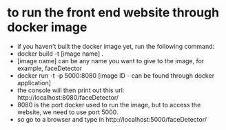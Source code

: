 # to run the front end website through docker image
- if you haven't built the docker image yet, run the following command:
- docker build -t [image name] .
- [image name] can be any name you want to give to the image, for example, faceDetector
- docker run -t -p 5000:8080 [image ID - can be found through docker application]
- the console will then print out this url: http://localhost:8080/faceDetector/
- 8080 is the port docker used to run the image, but to access the website, we need to use port 5000.
- so go to a browser and type in http://localhost:5000/faceDetector/